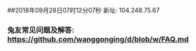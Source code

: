 ##2018年09月28日07时12分07秒 新址: 104.248.75.67
### 兔友常见问题及解答: https://github.com/wanggonging/d/blob/w/FAQ.md
